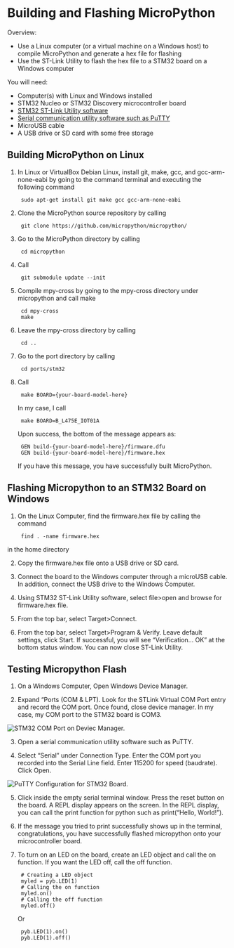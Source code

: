 
# Building and Flashing MicroPython

 Overview:

- Use a Linux computer (or a virtual machine on a Windows host) to compile MicroPython and generate a hex file for flashing
- Use the ST-Link Utility to flash the hex file to a STM32 board on a Windows computer

You will need:

- Computer(s) with Linux and Windows installed
- STM32 Nucleo or STM32 Discovery microcontroller board
- [STM32 ST-Link Utility software](https://www.st.com/content/st_com/en/products/development-tools/software-development-tools/stm32-software-development-tools/stm32-utilities/stsw-link009.html)
- [Serial communication utility software such as PuTTY](https://putty.org/)
- MicroUSB cable
- A USB drive or SD card with some free storage

## Building MicroPython on Linux

1. In Linux or VirtualBox Debian Linux, install git, make, gcc, and gcc-arm-none-eabi by going to the command terminal and executing the following command

		sudo apt-get install git make gcc gcc-arm-none-eabi

2. Clone the MicroPython source repository by calling

		git clone https://github.com/micropython/micropython/

3. Go to the MicroPython directory by calling

		cd micropython

4. Call

		git submodule update --init

6. Compile mpy-cross by going to the mpy-cross directory under micropython and call make

		cd mpy-cross
		make

7. Leave the mpy-cross directory by calling

		cd ..

8. Go to the port directory by calling

		cd ports/stm32

9. Call

		make BOARD={your-board-model-here}
	In my case, I call

		make BOARD=B_L475E_IOT01A

	Upon success, the bottom of the message appears as:

		GEN build-{your-board-model-here}/firmware.dfu
		GEN build-{your-board-model-here}/firmware.hex

  
	If you have this message, you have successfully built MicroPython.

  

## Flashing Micropython to an STM32 Board on Windows

  

1. On the Linux Computer, find the firmware.hex file by calling the command

		find . -name firmware.hex 

in the home directory

2. Copy the firmware.hex file onto a USB drive or SD card.

3. Connect the board to the Windows computer through a microUSB cable. In addition, connect the USB drive to the Windows Computer.

4. Using STM32 ST-Link Utility software, select file>open and browse for firmware.hex file.

5. From the top bar, select Target>Connect.

6. From the top bar, select Target>Program & Verify. Leave default settings, click Start. If successful, you will see “Verification… OK” at the bottom status window. You can now close ST-Link Utility.

  

## Testing Micropython Flash

1. On a Windows Computer, Open Windows Device Manager.

2. Expand “Ports (COM & LPT). Look for the STLink Virtual COM Port entry and record the COM port. Once found, close device manager. In my case, my COM port to the STM32 board is COM3.

![STM32 COM Port on Deviec Manager.](https://lh3.googleusercontent.com/zMuWvsmk8PZ1kh2lc8s04SMKd4aKwScp8HWUv02gEPFtH66eVajKv7i0YTe-sJKFEsvANgqN47te "STM32 COM Port on Device Manager")

3. Open a serial communication utility software such as PuTTY.

4. Select “Serial” under Connection Type. Enter the COM port you recorded into the Serial Line field. Enter 115200 for speed (baudrate). Click Open.

![PuTTY Configuration for STM32 Board.](https://lh3.googleusercontent.com/rNBAGxMpglh9S_YgfcFAS5pPDw3CMrWAXjZ1Tb76lBhXtrdv9W6701I1iRQ44uDOtmo5SxeYJs1i)

5. Click inside the empty serial terminal window. Press the reset button on the board. A REPL display appears on the screen. In the REPL display, you can call the print function for python such as print(“Hello, World!”).

6. If the message you tried to print successfully shows up in the terminal, congratulations, you have successfully flashed micropython onto your microcontroller board.

7. To turn on an LED on the board, create an LED object and call the on function. If you want the LED off, call the off function.

		# Creating a LED object
		myled = pyb.LED(1)
		# Calling the on function
		myled.on()
		# Calling the off function
		myled.off()

   Or

	    pyb.LED(1).on()
	    pyb.LED(1).off()
